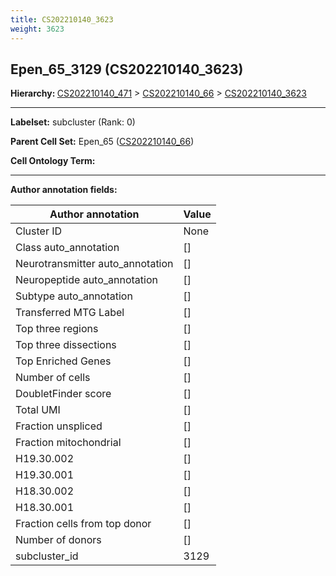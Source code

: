 ```yaml
---
title: CS202210140_3623
weight: 3623
---
```

## Epen_65_3129 (CS202210140_3623)
<b>Hierarchy: </b>
[CS202210140_471](https://purl.brain-bican.org/taxonomy/CS202210140#CS202210140_471) >
[CS202210140_66](https://purl.brain-bican.org/taxonomy/CS202210140#CS202210140_66) >
[CS202210140_3623](https://purl.brain-bican.org/taxonomy/CS202210140#CS202210140_3623)

---


**Labelset:** subcluster (Rank: 0)

**Parent Cell Set:** Epen_65 ([CS202210140_66](https://purl.brain-bican.org/taxonomy/CS202210140#CS202210140_66))



**Cell Ontology Term:** 

[MARKER GENES.]: #


---

[TRANSFERRED ANNOTATIONS.]: #


[AUTHOR ANNOTATION FIELDS.]: #


**Author annotation fields:**

| Author annotation | Value |
|-------------------|-------|
|Cluster ID|None|
|Class auto_annotation|[]|
|Neurotransmitter auto_annotation|[]|
|Neuropeptide auto_annotation|[]|
|Subtype auto_annotation|[]|
|Transferred MTG Label|[]|
|Top three regions|[]|
|Top three dissections|[]|
|Top Enriched Genes|[]|
|Number of cells|[]|
|DoubletFinder score|[]|
|Total UMI|[]|
|Fraction unspliced|[]|
|Fraction mitochondrial|[]|
|H19.30.002|[]|
|H19.30.001|[]|
|H18.30.002|[]|
|H18.30.001|[]|
|Fraction cells from top donor|[]|
|Number of donors|[]|
|subcluster_id|3129|
